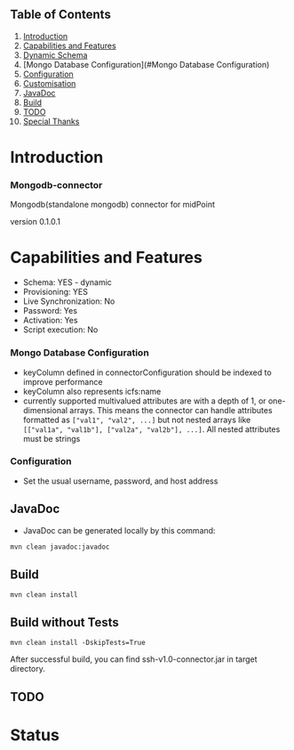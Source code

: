 ## Table of Contents
1. [Introduction](#introduction)
2. [Capabilities and Features](#capabilities-and-features)
3. [Dynamic Schema](#dynamic-schema)
4. [Mongo Database Configuration](#Mongo Database Configuration)
5. [Configuration](#configuration)
6. [Customisation](#customisation)
7. [JavaDoc](#javadoc)
8. [Build](#build)
9. [TODO](#todo)
10. [Special Thanks](#special-thanks)
# Introduction
### Mongodb-connector
Mongodb(standalone mongodb) connector for midPoint 

version 0.1.0.1
# Capabilities and Features

- Schema: YES - dynamic
- Provisioning: YES
- Live Synchronization: No
- Password: Yes
- Activation: Yes
- Script execution: No

### Mongo Database Configuration
- keyColumn defined in connectorConfiguration should be indexed to improve performance
- keyColumn also represents icfs:name
- currently supported multivalued attributes are with a depth of 1, or one-dimensional arrays. This means the connector can handle attributes formatted as `["val1", "val2", ...]` but not nested arrays like `[["val1a", "val1b"], ["val2a", "val2b"], ...]`. All nested attributes must be strings


### Configuration
- Set the usual username, password, and host address

## JavaDoc
- JavaDoc can be generated locally by this command:
```bash
mvn clean javadoc:javadoc
```
## Build
```
mvn clean install
```
## Build without Tests
```
mvn clean install -DskipTests=True
```
After successful build, you can find ssh-v1.0-connector.jar in target directory.

## TODO

# Status